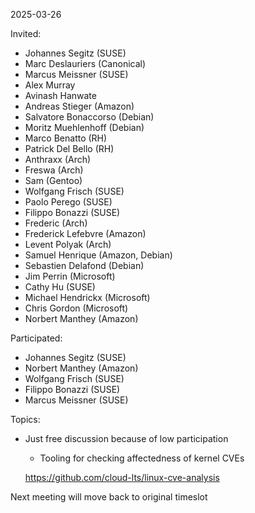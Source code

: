 2025-03-26

Invited:
- Johannes Segitz (SUSE)
- Marc Deslauriers (Canonical)
- Marcus Meissner (SUSE)
- Alex Murray
- Avinash Hanwate
- Andreas Stieger (Amazon)
- Salvatore Bonaccorso (Debian)
- Moritz Muehlenhoff (Debian)
- Marco Benatto (RH)
- Patrick Del Bello (RH)
- Anthraxx (Arch)
- Freswa (Arch)
- Sam (Gentoo)
- Wolfgang Frisch (SUSE)
- Paolo Perego (SUSE)
- Filippo Bonazzi (SUSE)
- Frederic (Arch)
- Frederick Lefebvre (Amazon)
- Levent Polyak (Arch)
- Samuel Henrique (Amazon, Debian)
- Sebastien Delafond (Debian)
- Jim Perrin (Microsoft)
- Cathy Hu (SUSE)
- Michael Hendrickx (Microsoft)
- Chris Gordon (Microsoft)
- Norbert Manthey (Amazon)

Participated:
- Johannes Segitz (SUSE)
- Norbert Manthey (Amazon)
- Wolfgang Frisch (SUSE)
- Filippo Bonazzi (SUSE)
- Marcus Meissner (SUSE)

Topics:
- Just free discussion because of low participation
  - Tooling for checking affectedness of kernel CVEs

  https://github.com/cloud-lts/linux-cve-analysis

Next meeting will move back to original timeslot
